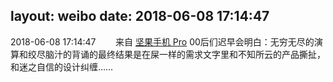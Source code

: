 layout: weibo
date: 2018-06-08 17:14:47
---
<meta name="referrer" content="no-referrer" />

2018-06-08 17:14:47  &nbsp;&nbsp;&nbsp;&nbsp;&nbsp;&nbsp; 来自 <a href="http://app.weibo.com/t/feed/Z4AgP" rel="nofollow">坚果手机 Pro</a>
00后们迟早会明白：无穷无尽的演算和绞尽脑汁的背诵的最终结果是在屎一样的需求文字里和不知所云的产品撕扯，和迷之自信的设计纠缠…… ​​​
